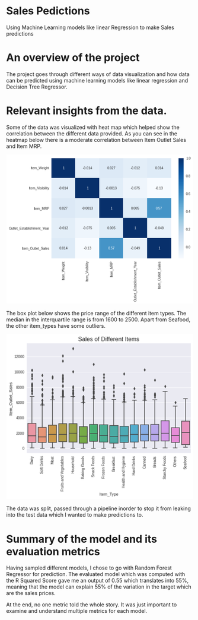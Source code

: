 # Sales Pedictions

Using Machine Learning models like linear Regression to make Sales predictions

# An overview of the project
The project goes through different ways of data visualization and how data can be predicted using machine learning models like linear regression and Decision Tree Regressor. 

# Relevant insights from the data.
Some of the data was visualized with heat map which helped show the correlation between the different data provided. As you can see in the heatmap below there is a moderate correlation between Item Outlet Sales and Item MRP. 

![alt text](Unknown-4.png)

The box plot below shows the price range of the different item types. The median in the interquartile range is from 1600 to 2500. Apart from Seafood, the other item_types have some outliers.

![alt text](Unknown-5.png)

The data was split, passed through a pipeline inorder to stop it from leaking into the test data which I wanted to make predictions to. 

# Summary of the model and its evaluation metrics

Having sampled different models, I chose to go with Random Forest Regressor for prediction. The evaluated model which was computed with the R Squared Score gave me an output of 0.55 which translates into 55%, meaning that the model can explain 55% of the variation in the target which are the sales prices. 

At the end, no one metric told the whole story. It was just important to examine and understand multiple metrics for each model.
